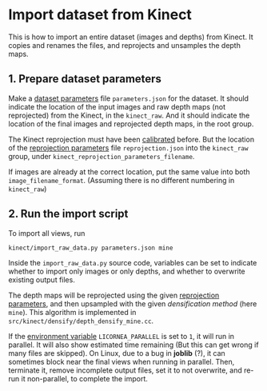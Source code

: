 # Import dataset from Kinect

This is how to import an entire dataset (images and depths) from Kinect. It copies and renames the files, and reprojects and unsamples the depth maps.

## 1. Prepare dataset parameters

Make a [dataset parameters](../data/dataset.html) file `parameters.json` for the dataset. It should indicate the location of the input images and raw depth maps (not reprojected) from the Kinect, in the `kinect_raw`. And it should indicate the location of the final images and reprojected depth maps, in the root group.

The Kinect reprojection must have been [calibrated](calibrate_kinect.html) before. But the location of the [reprojection parameters](../data/reprojection.html) file `reprojection.json` into the `kinect_raw` group, under `kinect_reprojection_parameters_filename`.

If images are already at the correct location, put the same value into both `image_filename_format`. (Assuming there is no different numbering in `kinect_raw`)

## 2. Run the import script

To import all views, run

    kinect/import_raw_data.py parameters.json mine

Inside the `import_raw_data.py` source code, variables can be set to indicate whether to import only images or only depths, and whether to overwrite existing output files.

The depth maps will be reprojected using the given [reprojection parameters](../data/reprojection.html), and then upsampled with the given _densification method_ (here `mine`). This algorithm is implemented in `src/kinect/densify/depth_densify_mine.cc`.

If the [environment variable](../installation.html) `LICORNEA_PARALLEL` is set to `1`, it will run in parallel. It will also show estimated time remaining (But this can get wrong if many files are skipped). On Linux, due to a bug in **joblib** (?), it can sometimes block near the final views when running in parallel. Then, terminate it, remove incomplete output files, set it to not overwrite, and re-run it non-parallel, to complete the import.
